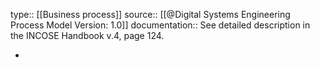 type:: [[Business process]]
source:: [[@Digital Systems Engineering Process Model Version: 1.0]]
documentation:: See detailed description in the INCOSE Handbook v.4, page 124.

-
